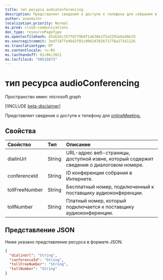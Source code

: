```yaml
---
title: тип ресурса audioConferencing
description: Представляет сведения о доступе к телефону для собрания в Интернете.
author: ananmishr
localization_priority: Normal
ms.prod: cloud-communications
doc_type: resourcePageType
ms.openlocfilehash: 45ab16c357f8779bdf1a638e1f5a5291eba48e19
ms.sourcegitcommit: 3edf187fe4b42f81c09610782671776a27161126
ms.translationtype: MT
ms.contentlocale: ru-RU
ms.lasthandoff: 03/06/2021
ms.locfileid: "50515673"
---
```

# <a name="audioconferencing-resource-type"></a>тип ресурса audioConferencing

Пространство имен: microsoft.graph

[!INCLUDE [beta-disclaimer](../../includes/beta-disclaimer.md)]

Представляет сведения о доступе к телефону для [onlineMeeting.](onlinemeeting.md)

## <a name="properties"></a>Свойства

| Свойство            | Тип    | Описание                                                                    |
|:--------------------|:--------|:-------------------------------------------------------------------------------|
| dialinUrl           | String  | URL-адрес веб-страницы, доступной извне, который содержит сведения о диалоговом номере. |
| conferenceId        | String  | ID конференции собрания в Интернете.      |
| tollFreeNumber      | String  | Бесплатный номер, подключенный к поставщику аудиоконференции.              |
| tollNumber          | String  | Платный номер, который подключается к поставщику аудиоконференции.                   |

## <a name="json-representation"></a>Представление JSON

Ниже указано представление ресурса в формате JSON.

<!-- {
  "blockType": "resource",
  "optionalProperties": [

  ],
  "@odata.type": "microsoft.graph.audioConferencing"
}-->
```json
{
  "dialinUrl": "String",
  "conferenceId": "String",
  "tollFreeNumber": "String",
  "tollNumber": "String"
}
```

<!-- uuid: 8fcb5dbc-d5aa-4681-8e31-b001d5168d79
2015-10-25 14:57:30 UTC -->
<!--
{
  "type": "#page.annotation",
  "description": "audioConferencing resource",
  "keywords": "",
  "section": "documentation",
  "tocPath": "",
  "suppressions": []
}
-->


